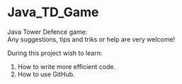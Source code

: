 # Java_TD_Game
Java Tower Defence game: <br/>
Any suggestions, tips and triks or help are very welcome!

During this project wish to learn: 
1. How to write more efficient code.
2. How to use GitHub.
